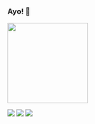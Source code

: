 ### Ayo! 👋

<!--
**barbaraarruda/barbaraarruda** is a ✨ _special_ ✨ repository because its `README.md` (this file) appears on your GitHub profile.

Here are some ideas to get you started:

- 🔭 I’m currently working on ...
- 🌱 I’m currently learning ...
- 👯 I’m looking to collaborate on ...
- 🤔 I’m looking for help with ...
- 💬 Ask me about ...
- 📫 How to reach me: ...
- 😄 Pronouns: ...
- ⚡ Fun fact: ...
-->




<div>
<a href="https://github.com/barbaraarruda">
<img height="180em" src="https://github-readme-stats.vercel.app/api/top-langs/?username=barbaraarruda&layout=compact&langs_count=7&theme=dracula"/>
</div>


[<img src = "https://img.shields.io/badge/instagram-%23E4405F.svg?&style=for-the-badge&logo=instagram&logoColor=white">](https://www.instagram.com/jupiterpalette/)
[<img src = "https://img.shields.io/badge/last.fm-D51007?style=for-the-badge&logo=last.fm&logoColor=white">](https://www.lastfm/user/seekingbabi/)
[<img src = "https://img.shields.io/badge/LinkedIn-0077B5?style=for-the-badge&logo=linkedin&logoColor=white">](https://www.linkedin.com/in/barbara-arruda/)
 
  

  

